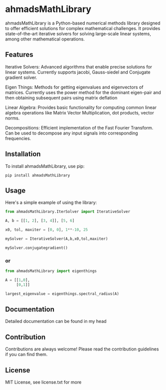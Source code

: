 # ahmadsMathLibrary

ahmadsMathLibrary is a Python-based numerical methods library designed to offer efficient solutions for complex mathematical challenges. It provides state-of-the-art iterative solvers for solving large-scale linear systems, among other mathematical operations.

## Features

Iterative Solvers: Advanced algorithms that enable precise solutions for linear systems. Currently supports jacobi, Gauss-siedel and Conjugate gradient solver.

Eigen Things: Methods for getting eigenvalues and eigenvectors of matrices. Currently uses the power method for the dominant eigen-pair and then obtaining subsequent pairs using matrix deflation

Linear Algebra: Provides basic functionality for computing common linear algebra operations like Matrix Vector Multiplication, dot products, vector norms. 

Decompositions: Efficient implementation of the Fast Fourier Transform. Can be used to decompose any input signals into corresponding frequencies.


## Installation

To install ahmadsMathLibrary, use pip:

```
pip install ahmadsMathLibrary
```


## Usage

Here's a simple example of using the library:
```python
from ahmadsMathLibrary.IterSolver import IterativeSolver

A, b = [[1, 2], [3, 4]], [5, 6]

x0, tol, maxiter = [0, 0], 1**-10, 25

mySolver = IterativeSolver(A,b,x0,tol,maxiter)

mySolver.conjugategradient()
```
### or 

```python 
from ahmadsMathLibrary import eigenthings

A = [[1,0],
     [0,1]]

largest_eigenvalue = eigenthings.spectral_radius(A)
```
## Documentation
Detailed documentation can be found in my head

## Contribution
Contributions are always welcome! Please read the contribution guidelines if you can find them.

## License

MIT License, see license.txt for more



